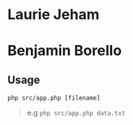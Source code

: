 # Laurie Jeham
# Benjamin Borello  

## Usage 

`php src/app.php [filename]`

> e.g `php src/app.php data.txt`